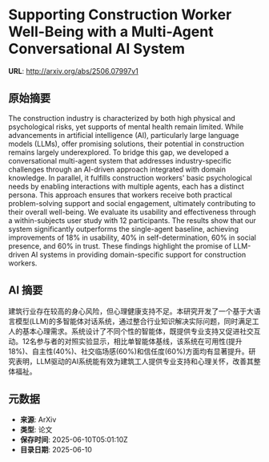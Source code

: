 # Supporting Construction Worker Well-Being with a Multi-Agent Conversational AI System

**URL**: http://arxiv.org/abs/2506.07997v1

## 原始摘要

The construction industry is characterized by both high physical and
psychological risks, yet supports of mental health remain limited. While
advancements in artificial intelligence (AI), particularly large language
models (LLMs), offer promising solutions, their potential in construction
remains largely underexplored. To bridge this gap, we developed a
conversational multi-agent system that addresses industry-specific challenges
through an AI-driven approach integrated with domain knowledge. In parallel, it
fulfills construction workers' basic psychological needs by enabling
interactions with multiple agents, each has a distinct persona. This approach
ensures that workers receive both practical problem-solving support and social
engagement, ultimately contributing to their overall well-being. We evaluate
its usability and effectiveness through a within-subjects user study with 12
participants. The results show that our system significantly outperforms the
single-agent baseline, achieving improvements of 18% in usability, 40% in
self-determination, 60% in social presence, and 60% in trust. These findings
highlight the promise of LLM-driven AI systems in providing domain-specific
support for construction workers.


## AI 摘要

建筑行业存在较高的身心风险，但心理健康支持不足。本研究开发了一个基于大语言模型(LLM)的多智能体对话系统，通过整合行业知识解决实际问题，同时满足工人的基本心理需求。系统设计了不同个性的智能体，既提供专业支持又促进社交互动。12名参与者的对照实验显示，相比单智能体基线，该系统在可用性(提升18%)、自主性(40%)、社交临场感(60%)和信任度(60%)方面均有显著提升。研究表明，LLM驱动的AI系统能有效为建筑工人提供专业支持和心理关怀，改善其整体福祉。

## 元数据

- **来源**: ArXiv
- **类型**: 论文
- **保存时间**: 2025-06-10T05:01:10Z
- **目录日期**: 2025-06-10
